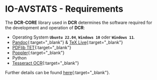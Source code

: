 # IO-AVSTATS - Requirements

The **DCR-CORE** library used in **DCR** determines the software required for the development and operation of **DCR**:

- Operating System **`Ubuntu 22.04`**, **`Windows 10`** oder **`Windows 11`**.
- [Pandoc](https://pandoc.org){:target="_blank"} & [TeX Live](https://www.tug.org/texlive){:target="_blank"}
- [PDFlib TET](https://www.pdflib.com/products/tet/){:target="_blank"}
- [Poppler](https://poppler.freedesktop.org){:target="_blank"}
- Python
- [Tesseract OCR](https://github.com/tesseract-ocr/tesseract){:target="_blank"}

Further details can be found [here](https://konnexionsgmbh.github.io/dcr-core/application_requirements/){:target="_blank"}.
